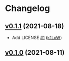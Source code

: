 # Changelog

## [v0.1.1](https://github.com/k1LoW/osfs/compare/v0.1.0...v0.1.1) (2021-08-18)

* Add LICENSE [#1](https://github.com/k1LoW/osfs/pull/1) ([k1LoW](https://github.com/k1LoW))

## [v0.1.0](https://github.com/k1LoW/osfs/compare/d104255f4964...v0.1.0) (2021-08-11)

